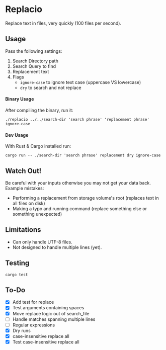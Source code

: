 # Replacio

Replace text in files, very quickly (100 files per second).


## Usage

Pass the following settings:

1. Search Directory path
2. Search Query to find
3. Replacement text
4. Flags
    - `ignore-case` to ignore text case (uppercase VS lowercase)
    - `dry` to search and not replace

#### Binary Usage

After compiling the binary, run it:

```shell
./replacio ../../search-dir 'search phrase' 'replacement phrase' ignore-case
```

#### Dev Usage

With Rust & Cargo installed run:

```shell
cargo run -- ./search-dir 'search phrase' replacement dry ignore-case
```


## Watch Out!

Be careful with your inputs otherwise you may not get your data back. Example mistakes:

- Performing a replacement from storage volume's root (replaces text in all files on disk)
- Making a typo and running command (replace something else or something unexpected)


## Limitations

- Can only handle UTF-8 files.
- Not designed to handle multiple lines (yet).


## Testing

```shell
cargo test
```


## To-Do

- [x] Add test for replace
- [x] Test arguments containing spaces
- [x] Move replace logic out of search_file
- [ ] Handle matches spanning multiple lines
- [ ] Regular expressions
- [x] Dry runs
- [x] case-insensitive replace all
- [x] Test case-insensitive replace all
